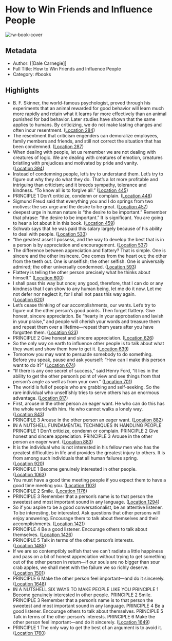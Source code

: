 # How to Win Friends and Influence People

![rw-book-cover](https://images-na.ssl-images-amazon.com/images/I/51NVtjOrnqL._SL200_.jpg)

## Metadata
- Author: [[Dale Carnegie]]
- Full Title: How to Win Friends and Influence People
- Category: #books

## Highlights
- B. F. Skinner, the world-famous psychologist, proved through his experiments that an animal rewarded for good behavior will learn much more rapidly and retain what it learns far more effectively than an animal punished for bad behavior. Later studies have shown that the same applies to humans. By criticizing, we do not make lasting changes and often incur resentment. ([Location 284](https://readwise.io/to_kindle?action=open&asin=B003WEAI4E&location=284))
- The resentment that criticism engenders can demoralize employees, family members and friends, and still not correct the situation that has been condemned. ([Location 287](https://readwise.io/to_kindle?action=open&asin=B003WEAI4E&location=287))
- When dealing with people, let us remember we are not dealing with creatures of logic. We are dealing with creatures of emotion, creatures bristling with prejudices and motivated by pride and vanity. ([Location 394](https://readwise.io/to_kindle?action=open&asin=B003WEAI4E&location=394))
- Instead of condemning people, let’s try to understand them. Let’s try to figure out why they do what they do. That’s a lot more profitable and intriguing than criticism; and it breeds sympathy, tolerance and kindness. “To know all is to forgive all.” ([Location 445](https://readwise.io/to_kindle?action=open&asin=B003WEAI4E&location=445))
- PRINCIPLE 1 Don’t criticize, condemn or complain. ([Location 448](https://readwise.io/to_kindle?action=open&asin=B003WEAI4E&location=448))
- Sigmund Freud said that everything you and I do springs from two motives: the sex urge and the desire to be great. ([Location 457](https://readwise.io/to_kindle?action=open&asin=B003WEAI4E&location=457))
- deepest urge in human nature is “the desire to be important.” Remember that phrase: “the desire to be important.” It is significant. You are going to hear a lot about it in this book. ([Location 459](https://readwise.io/to_kindle?action=open&asin=B003WEAI4E&location=459))
- Schwab says that he was paid this salary largely because of his ability to deal with people. ([Location 533](https://readwise.io/to_kindle?action=open&asin=B003WEAI4E&location=533))
- “the greatest asset I possess, and the way to develop the best that is in a person is by appreciation and encouragement. ([Location 537](https://readwise.io/to_kindle?action=open&asin=B003WEAI4E&location=537))
- The difference between appreciation and flattery? That is simple. One is sincere and the other insincere. One comes from the heart out; the other from the teeth out. One is unselfish; the other selfish. One is universally admired; the other universally condemned. ([Location 593](https://readwise.io/to_kindle?action=open&asin=B003WEAI4E&location=593))
- Flattery is telling the other person precisely what he thinks about himself.” ([Location 600](https://readwise.io/to_kindle?action=open&asin=B003WEAI4E&location=600))
- I shall pass this way but once; any good, therefore, that I can do or any kindness that I can show to any human being, let me do it now. Let me not defer nor neglect it, for I shall not pass this way again. ([Location 620](https://readwise.io/to_kindle?action=open&asin=B003WEAI4E&location=620))
- Let’s cease thinking of our accomplishments, our wants. Let’s try to figure out the other person’s good points. Then forget flattery. Give honest, sincere appreciation. Be “hearty in your approbation and lavish in your praise,” and people will cherish your words and treasure them and repeat them over a lifetime—repeat them years after you have forgotten them. ([Location 623](https://readwise.io/to_kindle?action=open&asin=B003WEAI4E&location=623))
- PRINCIPLE 2 Give honest and sincere appreciation. ([Location 626](https://readwise.io/to_kindle?action=open&asin=B003WEAI4E&location=626))
- So the only way on earth to influence other people is to talk about what they want and show them how to get it. ([Location 639](https://readwise.io/to_kindle?action=open&asin=B003WEAI4E&location=639))
- Tomorrow you may want to persuade somebody to do something. Before you speak, pause and ask yourself: “How can I make this person want to do it?” ([Location 674](https://readwise.io/to_kindle?action=open&asin=B003WEAI4E&location=674))
- “If there is any one secret of success,” said Henry Ford, “it lies in the ability to get the other person’s point of view and see things from that person’s angle as well as from your own.” ([Location 701](https://readwise.io/to_kindle?action=open&asin=B003WEAI4E&location=701))
- The world is full of people who are grabbing and self-seeking. So the rare individual who unselfishly tries to serve others has an enormous advantage. ([Location 817](https://readwise.io/to_kindle?action=open&asin=B003WEAI4E&location=817))
- First, arouse in the other person an eager want. He who can do this has the whole world with him. He who cannot walks a lonely way. ([Location 843](https://readwise.io/to_kindle?action=open&asin=B003WEAI4E&location=843))
- PRINCIPLE 3 Arouse in the other person an eager want. ([Location 882](https://readwise.io/to_kindle?action=open&asin=B003WEAI4E&location=882))
- IN A NUTSHELL FUNDAMENTAL TECHNIQUES IN HANDLING PEOPLE PRINCIPLE 1 Don’t criticize, condemn or complain. PRINCIPLE 2 Give honest and sincere appreciation. PRINCIPLE 3 Arouse in the other person an eager want. ([Location 883](https://readwise.io/to_kindle?action=open&asin=B003WEAI4E&location=883))
- It is the individual who is not interested in his fellow men who has the greatest difficulties in life and provides the greatest injury to others. It is from among such individuals that all human failures spring. ([Location 920](https://readwise.io/to_kindle?action=open&asin=B003WEAI4E&location=920))
- PRINCIPLE 1 Become genuinely interested in other people. ([Location 1063](https://readwise.io/to_kindle?action=open&asin=B003WEAI4E&location=1063))
- You must have a good time meeting people if you expect them to have a good time meeting you. ([Location 1103](https://readwise.io/to_kindle?action=open&asin=B003WEAI4E&location=1103))
- PRINCIPLE 2 Smile. ([Location 1176](https://readwise.io/to_kindle?action=open&asin=B003WEAI4E&location=1176))
- PRINCIPLE 3 Remember that a person’s name is to that person the sweetest and most important sound in any language. ([Location 1294](https://readwise.io/to_kindle?action=open&asin=B003WEAI4E&location=1294))
- So if you aspire to be a good conversationalist, be an attentive listener. To be interesting, be interested. Ask questions that other persons will enjoy answering. Encourage them to talk about themselves and their accomplishments. ([Location 1421](https://readwise.io/to_kindle?action=open&asin=B003WEAI4E&location=1421))
- PRINCIPLE 4 Be a good listener. Encourage others to talk about themselves. ([Location 1426](https://readwise.io/to_kindle?action=open&asin=B003WEAI4E&location=1426))
- PRINCIPLE 5 Talk in terms of the other person’s interests. ([Location 1485](https://readwise.io/to_kindle?action=open&asin=B003WEAI4E&location=1485))
- If we are so contemptibly selfish that we can’t radiate a little happiness and pass on a bit of honest appreciation without trying to get something out of the other person in return—if our souls are no bigger than sour crab apples, we shall meet with the failure we so richly deserve. ([Location 1501](https://readwise.io/to_kindle?action=open&asin=B003WEAI4E&location=1501))
- PRINCIPLE 6 Make the other person feel important—and do it sincerely. ([Location 1648](https://readwise.io/to_kindle?action=open&asin=B003WEAI4E&location=1648))
- IN A NUTSHELL SIX WAYS TO MAKE PEOPLE LIKE YOU PRINCIPLE 1 Become genuinely interested in other people. PRINCIPLE 2 Smile. PRINCIPLE 3 Remember that a person’s name is to that person the sweetest and most important sound in any language. PRINCIPLE 4 Be a good listener. Encourage others to talk about themselves. PRINCIPLE 5 Talk in terms of the other person’s interests. PRINCIPLE 6 Make the other person feel important—and do it sincerely. ([Location 1649](https://readwise.io/to_kindle?action=open&asin=B003WEAI4E&location=1649))
- PRINCIPLE 1 The only way to get the best of an argument is to avoid it. ([Location 1760](https://readwise.io/to_kindle?action=open&asin=B003WEAI4E&location=1760))
